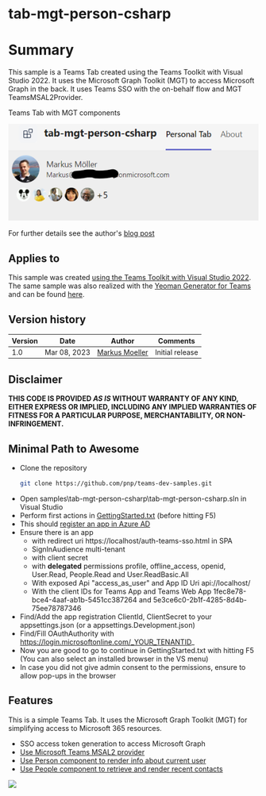 # tab-mgt-person-csharp

# Summary

This sample is a Teams Tab created using the Teams Toolkit with Visual Studio 2022. It uses the Microsoft Graph Toolkit (MGT) to access Microsoft Graph in the back.
It uses Teams SSO with the on-behalf flow and MGT TeamsMSAL2Provider.

Teams Tab with MGT components

![Microsoft Graph Toolkit Person and People component in Teams Tab](assets/07Result.png)

For further details see the author's [blog post](https://mmsharepoint.wordpress.com/2023/02/16/use-teams-toolkit-and-visual-studio-c-to-create-a-teams-tab-using-microsoft-graph-toolkit/)

## Applies to

This sample was created [using the Teams Toolkit with Visual Studio 2022](https://learn.microsoft.com/en-us/microsoftteams/platform/toolkit/teams-toolkit-fundamentals?pivots=visual-studio&WT.mc_id=M365-MVP-5004617). The same sample was also realized with the [Yeoman Generator for Teams](https://github.com/pnp/generator-teams) and can be found [here](https://github.com/pnp/teams-dev-samples/tree/main/samples/tab-mgt-person).

## Version history

Version|Date|Author|Comments
-------|----|----|--------
1.0|Mar 08, 2023|[Markus Moeller](https://twitter.com/moeller2_0)|Initial release

## Disclaimer

**THIS CODE IS PROVIDED *AS IS* WITHOUT WARRANTY OF ANY KIND, EITHER EXPRESS OR IMPLIED, INCLUDING ANY IMPLIED WARRANTIES OF FITNESS FOR A PARTICULAR PURPOSE, MERCHANTABILITY, OR NON-INFRINGEMENT.**

## Minimal Path to Awesome
- Clone the repository
    ```bash
    git clone https://github.com/pnp/teams-dev-samples.git
- Open samples\tab-mgt-person-csharp\tab-mgt-person-csharp.sln in Visual Studio
- Perform first actions in [GettingStarted.txt](./TabMGTPerson/GettingStarted.txt) (before hitting F5)
- This should [register an app in Azure AD](https://learn.microsoft.com/en-us/microsoftteams/platform/toolkit/add-single-sign-on?pivots=visual-studio&WT.mc_id=M365-MVP-5004617#add-sso-to-teams-app-for-visual-studio)
- Ensure there is an app
  - with redirect uri https://localhost/auth-teams-sso.html in SPA
  - SignInAudience multi-tenant
  - with client secret
  - with **delegated** permissions profile, offline_access, openid, User.Read, People.Read and User.ReadBasic.All
  - With exposed Api "access_as_user" and App ID Uri api://localhost/<App ID>
  - With the client IDs for Teams App and Teams Web App 1fec8e78-bce4-4aaf-ab1b-5451cc387264 and 5e3ce6c0-2b1f-4285-8d4b-75ee78787346
- Find/Add the app registration ClientId, ClientSecret to your appsettings.json (or a appsettings.Development.json)
- Find/Fill OAuthAuthority with https://login.microsoftonline.com/_YOUR_TENANTID_
- Now you are good to go to continue in GettingStarted.txt with hitting F5 (You can also select an installed browser in the VS menu)
- In case you did not give admin consent to the permissions, ensure to allow pop-ups in the browser
  
## Features
This is a simple Teams Tab. It uses the Microsoft Graph Toolkit (MGT) for simplifying access to Microsoft 365 resources.
* SSO access token generation to access Microsoft Graph
* [Use Microsoft Teams MSAL2 provider](https://learn.microsoft.com/en-us/graph/toolkit/providers/teams-msal2?tabs=html&WT.mc_id=M365-MVP-5004617)
* [Use Person component to render info about current user](https://learn.microsoft.com/en-us/graph/toolkit/components/person?WT.mc_id=M365-MVP-5004617)
* [Use People component to retrieve and render recent contacts](https://learn.microsoft.com/en-us/graph/toolkit/components/people?WT.mc_id=M365-MVP-5004617)

<img src="https://pnptelemetry.azurewebsites.net/teams-dev-samples/samples/tab-mgt-person-csharp" />
